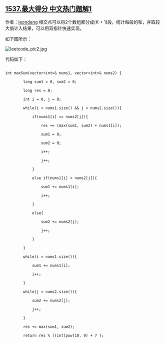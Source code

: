 ## [1537.最大得分 中文热门题解1](https://leetcode.cn/problems/get-the-maximum-score/solutions/100000/cshuang-zhi-zhen-fen-duan-tong-ji-zui-da-he-xiang-)

作者：[leondeng](https://leetcode.cn/u/leondeng)
  相交点可以将2个数组都分成(K + 1)段，统计每段的和，并取较大值计入结果，可以用双指针快速实现。
  如下图所示：
![leetcode_pic2.jpg](https://pic.leetcode-cn.com/e21ddf8c29883fa3c3d3ada774172594fe38e77f516bc6b2f3c6b2f596f13a9f-leetcode_pic2.jpg)

代码如下：
```
int maxSum(vector<int>& nums1, vector<int>& nums2) {
        long sum1 = 0, sum2 = 0;
        long res = 0;
        int i = 0, j = 0;
        while(i < nums1.size() && j < nums2.size()){
            if(nums1[i] == nums2[j]){
                res += (max(sum1, sum2) + nums1[i]);
                sum1 = 0;
                sum2 = 0;
                i++;
                j++;
            }
            else if(nums1[i] < nums2[j]){
                sum1 += nums1[i];
                i++;                
            }
            else{
                sum2 += nums2[j];
                j++;
            }            
        }
        while(i < nums1.size()){
            sum1 += nums1[i];
            i++;
        }
        while(j < nums2.size()){
            sum2 += nums2[j];
            j++;
        }
        res += max(sum1, sum2);
        return res % ((int)pow(10, 9) + 7 );
```


